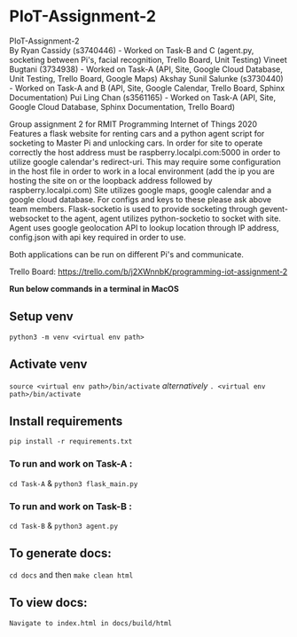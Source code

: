 # PIoT-Assignment-2
PIoT-Assignment-2<br>
By
Ryan Cassidy (s3740446) - Worked on Task-B and C (agent.py, socketing between Pi's, facial recognition, Trello Board, Unit Testing)
Vineet Bugtani (3734938) - Worked on Task-A (API, Site, Google Cloud Database, Unit Testing, Trello Board, Google Maps)
Akshay Sunil Salunke (s3730440) - Worked on Task-A and B (API, Site, Google Calendar, Trello Board, Sphinx Documentation)
Pui Ling Chan (s3561165) - Worked on Task-A (API, Site, Google Cloud Database, Sphinx Documentation, Trello Board)

Group assignment 2 for RMIT Programming Internet of Things 2020
Features a flask website for renting cars and a python agent script for socketing to Master Pi and unlocking cars.
In order for site to operate correctly the host address must be raspberry.localpi.com:5000 in order to utilize google calendar's redirect-uri. This may require some configuration in the host file in order to work in a local environment (add the ip you are hosting the site on or the loopback address followed by raspberry.localpi.com)
Site utilizes google maps, google calendar and a google cloud database. For configs and keys to these please ask above team members.
Flask-socketio is used to provide socketing through gevent-websocket to the agent, agent utilizes python-socketio to socket with site.
Agent uses google geolocation API to lookup location through IP address, config.json with api key required in order to use.

Both applications can be run on different Pi's and communicate.

Trello Board: https://trello.com/b/j2XWnnbK/programming-iot-assignment-2

**Run below commands in a terminal in MacOS**
## Setup venv
`python3 -m venv <virtual env path>`

## Activate venv
`source <virtual env path>/bin/activate` *alternatively* `. <virtual env path>/bin/activate`

## Install requirements
`pip install -r requirements.txt`

### To run and work on Task-A :
`cd Task-A` & `python3 flask_main.py`

### To run and work on Task-B :
`cd Task-B` & `python3 agent.py`

## To generate docs:
`cd docs` and then `make clean html`

## To view docs:
`Navigate to index.html in docs/build/html`
